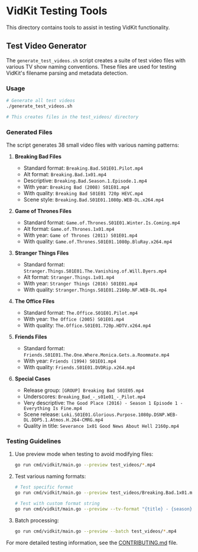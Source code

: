 # VidKit Testing Tools

This directory contains tools to assist in testing VidKit functionality.

## Test Video Generator

The `generate_test_videos.sh` script creates a suite of test video files with various TV show naming conventions. These files are used for testing VidKit's filename parsing and metadata detection.

### Usage

```bash
# Generate all test videos
./generate_test_videos.sh

# This creates files in the test_videos/ directory
```

### Generated Files

The script generates 38 small video files with various naming patterns:

1. **Breaking Bad Files**
   - Standard format: `Breaking.Bad.S01E01.Pilot.mp4`
   - Alt format: `Breaking.Bad.1x01.mp4`
   - Descriptive: `Breaking.Bad.Season.1.Episode.1.mp4`
   - With year: `Breaking Bad (2008) S01E01.mp4`
   - With quality: `Breaking Bad S01E01 720p HEVC.mp4`
   - Scene style: `Breaking.Bad.S01E01.1080p.WEB-DL.x264.mp4`

2. **Game of Thrones Files**
   - Standard format: `Game.of.Thrones.S01E01.Winter.Is.Coming.mp4`
   - Alt format: `Game.of.Thrones.1x01.mp4`
   - With year: `Game of Thrones (2011) S01E01.mp4`
   - With quality: `Game.of.Thrones.S01E01.1080p.BluRay.x264.mp4`

3. **Stranger Things Files**
   - Standard format: `Stranger.Things.S01E01.The.Vanishing.of.Will.Byers.mp4`
   - Alt format: `Stranger.Things.1x01.mp4`
   - With year: `Stranger Things (2016) S01E01.mp4`
   - With quality: `Stranger.Things.S01E01.2160p.NF.WEB-DL.mp4`

4. **The Office Files**
   - Standard format: `The.Office.S01E01.Pilot.mp4`
   - With year: `The Office (2005) S01E01.mp4`
   - With quality: `The.Office.S01E01.720p.HDTV.x264.mp4`

5. **Friends Files**
   - Standard format: `Friends.S01E01.The.One.Where.Monica.Gets.a.Roommate.mp4`
   - With year: `Friends (1994) S01E01.mp4`
   - With quality: `Friends.S01E01.DVDRip.x264.mp4`

6. **Special Cases**
   - Release group: `[GROUP] Breaking Bad S01E05.mp4`
   - Underscores: `Breaking_Bad_-_s01e01_-_Pilot.mp4`
   - Very descriptive: `The Good Place (2016) - Season 1 Episode 1 - Everything Is Fine.mp4`
   - Scene release: `Loki.S01E01.Glorious.Purpose.1080p.DSNP.WEB-DL.DDP5.1.Atmos.H.264-CMRG.mp4`
   - Quality in title: `Severance 1x01 Good News About Hell 2160p.mp4`

### Testing Guidelines

1. Use preview mode when testing to avoid modifying files:
   ```bash
   go run cmd/vidkit/main.go --preview test_videos/*.mp4
   ```

2. Test various naming formats:
   ```bash
   # Test specific format
   go run cmd/vidkit/main.go --preview test_videos/Breaking.Bad.1x01.mp4
   
   # Test with custom format string
   go run cmd/vidkit/main.go --preview --tv-format "{title} - {season}x{episode} - {episode_title}" test_videos/*.mp4
   ```

3. Batch processing:
   ```bash
   go run cmd/vidkit/main.go --preview --batch test_videos/*.mp4
   ```

For more detailed testing information, see the [CONTRIBUTING.md](../CONTRIBUTING.md) file.
